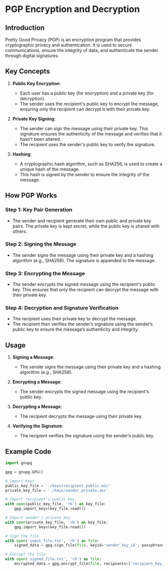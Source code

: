 # PGP Encryption and Decryption

## Introduction

Pretty Good Privacy (PGP) is an encryption program that provides cryptographic privacy and authentication. It is used to secure communications, ensure the integrity of data, and authenticate the sender through digital signatures.

## Key Concepts

1. **Public Key Encryption**: 
   - Each user has a public key (for encryption) and a private key (for decryption).
   - The sender uses the recipient's public key to encrypt the message, ensuring only the recipient can decrypt it with their private key.

2. **Private Key Signing**:
   - The sender can sign the message using their private key. This signature ensures the authenticity of the message and verifies that it hasn’t been altered.
   - The recipient uses the sender's public key to verify the signature.

3. **Hashing**:
   - A cryptographic hash algorithm, such as SHA256, is used to create a unique hash of the message.
   - This hash is signed by the sender to ensure the integrity of the message.

## How PGP Works

### Step 1: Key Pair Generation
- The sender and recipient generate their own public and private key pairs. The private key is kept secret, while the public key is shared with others.

### Step 2: Signing the Message
- The sender signs the message using their private key and a hashing algorithm (e.g., SHA256). The signature is appended to the message.

### Step 3: Encrypting the Message
- The sender encrypts the signed message using the recipient's public key. This ensures that only the recipient can decrypt the message with their private key.

### Step 4: Decryption and Signature Verification
- The recipient uses their private key to decrypt the message.
- The recipient then verifies the sender’s signature using the sender’s public key to ensure the message’s authenticity and integrity.

## Usage

1. **Signing a Message**:
   - The sender signs the message using their private key and a hashing algorithm (e.g., SHA256).
   
2. **Encrypting a Message**:
   - The sender encrypts the signed message using the recipient's public key.

3. **Decrypting a Message**:
   - The recipient decrypts the message using their private key.

4. **Verifying the Signature**:
   - The recipient verifies the signature using the sender’s public key.

## Example Code

```python
import gnupg

gpg = gnupg.GPG()

# Import keys
public_key_file = './keys/recipient_public.asc'
private_key_file = './keys/sender_private.asc'

# Import recipient's public key
with open(public_key_file, 'rb') as key_file:
    gpg.import_keys(key_file.read())

# Import sender's private key
with open(private_key_file, 'rb') as key_file:
    gpg.import_keys(key_file.read())

# Sign the file
with open('input_file.txt', 'rb') as file:
    signed_data = gpg.sign_file(file, keyid='sender_key_id', passphrase='your_passphrase')

# Encrypt the file
with open('signed_file.txt', 'rb') as file:
    encrypted_data = gpg.encrypt_file(file, recipients=['recipient_key_id'], output='encrypted_file.txt')
